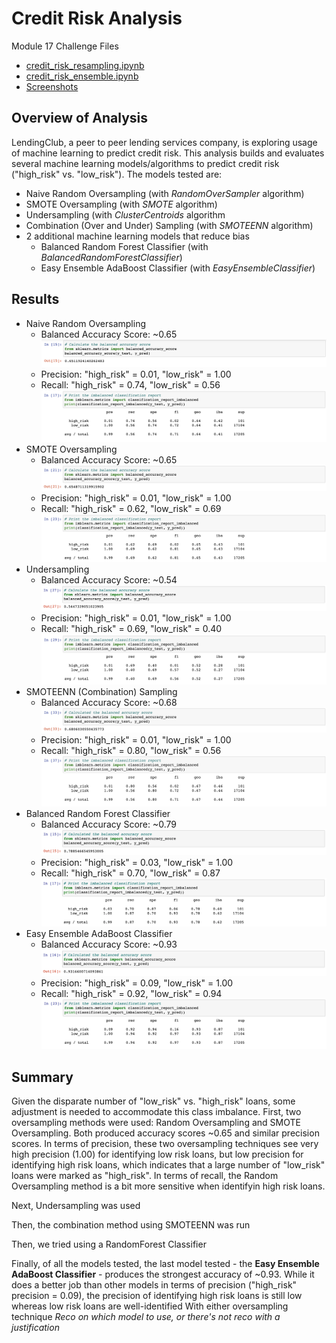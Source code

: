 # Credit Risk Analysis
Module 17 Challenge Files
- [credit_risk_resampling.ipynb](https://github.com/aseo67/Credit_Risk_Analysis/blob/main/credit_risk_resampling.ipynb)
- [credit_risk_ensemble.ipynb](https://github.com/aseo67/Credit_Risk_Analysis/blob/main/credit_risk_ensemble.ipynb)
- [Screenshots](https://github.com/aseo67/Credit_Risk_Analysis/tree/main/Screenshots)

## Overview of Analysis
LendingClub, a peer to peer lending services company, is exploring usage of machine learning to predict credit risk. This analysis builds and evaluates several machine learning models/algorithms to predict credit risk ("high_risk" vs. "low_risk"). The models tested are:
- Naive Random Oversampling (with _RandomOverSampler_ algorithm)
- SMOTE Oversampling (with _SMOTE_ algorithm)
- Undersampling (with _ClusterCentroids_ algorithm
- Combination (Over and Under) Sampling (with _SMOTEENN_ algorithm)
- 2 additional machine learning models that reduce bias
  - Balanced Random Forest Classifier (with _BalancedRandomForestClassifier_)
  - Easy Ensemble AdaBoost Classifier (with _EasyEnsembleClassifier_)

## Results

- Naive Random Oversampling
  - Balanced Accuracy Score: ~0.65
    ![Screenshot](https://github.com/aseo67/Credit_Risk_Analysis/blob/main/Screenshots/Screenshot_RandomOversampling%20AccuracyScore.png)
  - Precision: "high_risk" = 0.01, "low_risk" = 1.00
  - Recall: "high_risk" = 0.74, "low_risk" = 0.56
    ![Screenshot](https://github.com/aseo67/Credit_Risk_Analysis/blob/main/Screenshots/Screenshot_RandomOversampling%20ClassificationReport.png)
- SMOTE Oversampling
  - Balanced Accuracy Score: ~0.65
    ![Screenshot](https://github.com/aseo67/Credit_Risk_Analysis/blob/main/Screenshots/Screenshot_SMOTE%20AccuracyScore.png)
  - Precision: "high_risk" = 0.01, "low_risk" = 1.00
  - Recall: "high_risk" = 0.62, "low_risk" = 0.69
    ![Screenshot](https://github.com/aseo67/Credit_Risk_Analysis/blob/main/Screenshots/Screenshot_SMOTE%20ClassificationReport.png)
- Undersampling
  - Balanced Accuracy Score: ~0.54
    ![Screenshot](https://github.com/aseo67/Credit_Risk_Analysis/blob/main/Screenshots/Screenshot_UnderSampling%20AccuracyScore.png)
  - Precision: "high_risk" = 0.01, "low_risk" = 1.00
  - Recall: "high_risk" = 0.69, "low_risk" = 0.40
    ![Screenshot](https://github.com/aseo67/Credit_Risk_Analysis/blob/main/Screenshots/Screenshot_UnderSampling%20ClassificationReport.png)
- SMOTEENN (Combination) Sampling
  - Balanced Accuracy Score: ~0.68
    ![Screenshot](https://github.com/aseo67/Credit_Risk_Analysis/blob/main/Screenshots/Screenshot_SMOTEENN%20AccuracyScore.png)
  - Precision: "high_risk" = 0.01, "low_risk" = 1.00
  - Recall: "high_risk" = 0.80, "low_risk" = 0.56
    ![Screenshot](https://github.com/aseo67/Credit_Risk_Analysis/blob/main/Screenshots/Screenshot_SMOTEENN%20ClassificationReport.png)
- Balanced Random Forest Classifier
  - Balanced Accuracy Score: ~0.79
    ![Screenshot](https://github.com/aseo67/Credit_Risk_Analysis/blob/main/Screenshots/Screenshot_RandomForest%20AccuracyScore.png)
  - Precision: "high_risk" = 0.03, "low_risk" = 1.00
  - Recall: "high_risk" = 0.70, "low_risk" = 0.87
    ![Screenshot](https://github.com/aseo67/Credit_Risk_Analysis/blob/main/Screenshots/Screenshot_RandomForest%20ClassificationReport.png)
- Easy Ensemble AdaBoost Classifier
  - Balanced Accuracy Score: ~0.93
    ![Screenshot](https://github.com/aseo67/Credit_Risk_Analysis/blob/main/Screenshots/Screenshot_EasyEnsemble%20AccuracyScore.png)
  - Precision: "high_risk" = 0.09, "low_risk" = 1.00
  - Recall: "high_risk" = 0.92, "low_risk" = 0.94
    ![Screenshot](https://github.com/aseo67/Credit_Risk_Analysis/blob/main/Screenshots/Screenshot_EasyEnsemble%20ClassificationReport.png)


## Summary
Given the disparate number of "low_risk" vs. "high_risk" loans, some adjustment is needed to accommodate this class imbalance. First, two oversampling methods were used: Random Oversampling and SMOTE Oversampling. Both produced accuracy scores ~0.65 and similar precision scores. In terms of precision, these two oversampling techniques see very high precision (1.00) for identifying low risk loans, but low precision for identifying high risk loans, which indicates that a large number of "low_risk" loans were marked as "high_risk". In terms of recall, the Random Oversampling method is a bit more sensitive when identifyin high risk loans. 

Next, Undersampling was used

Then, the combination method using SMOTEENN was run

Then, we tried using a RandomForest Classifier

Finally, of all the models tested, the last model tested - the **Easy Ensemble AdaBoost Classifier** - produces the strongest accuracy of ~0.93. While it does a better job than other models in terms of precision ("high_risk" precision = 0.09), the precision of identifying high risk loans is still low whereas low risk loans are well-identified
With either oversampling technique
_Reco on which model to use, or there's not reco with a justification_
